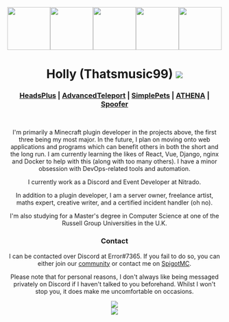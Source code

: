 <div align="center">
    <img src="https://i.imgur.com/kznobjc.png" height=100><img src="https://camo.githubusercontent.com/cb893b38b65a970b6677ca3a58b5d9a774c09d90c399ede94962aa68c38d48b9/68747470733a2f2f692e696d6775722e636f6d2f514232465541462e706e67" height=100><img src="https://cdn.modrinth.com/data/yNVORkCB/19c193e3e241c5ff8ae25398d7ee8f4a4b34d165.png" height=100><img src="https://camo.githubusercontent.com/079524bd9d9b221b22baa0891c3ed66de11542e1bec24dc3c7587dcdd14a2267/68747470733a2f2f692e696d6775722e636f6d2f6b754a31364d672e706e67" height=100><img src="https://i.imgur.com/0MdCZ17.png" height=100>
    <h1>Holly (Thatsmusic99) <a href="https://ko-fi.com/thatsmusic99"><img src="https://ko-fi.com/img/dashboard_icons/d_share.png"></a></h1>
    <h3><a href="https://github.com/Errored-Innovations/HeadsPlus">HeadsPlus</a> | <a href="https://github.com/Niestrat99/AT-Rewritten">AdvancedTeleport</a> | <a href="https://github.com/brainsynder-Dev/SimplePets">SimplePets</a> | <a href="https://github.com/Errored-Innovations/ATHENA">ATHENA</a> | <a href="https://github.com/Thatsmusic99/Spoofer">Spoofer</a></h3>
    <br>
    <p>I'm primarily a Minecraft plugin developer in the projects above, the first three being my most major. In the future, I plan on moving onto web applications and programs which can benefit others in both the short and the long run. I am currently learning the likes of React, Vue, Django, nginx and Docker to help with this (along with too many others). I have a minor obsession with DevOps-related tools and automation.</p>
    <p>I currently work as a Discord and Event Developer at Nitrado.</p>
    <p>In addition to a plugin developer, I am a server owner, freelance artist, maths expert, creative writer, and a certified incident handler (oh no).</p>
    <p>I'm also studying for a Master's degree in Computer Science at one of the Russell Group Universities in the U.K.</p>
    <h3>Contact</h3>
    <p>I can be contacted over Discord at Error#7365. If you fail to do so, you can either join our <a href="https://discord.gg/DHE2aSh">community</a> or contact me on <a href="https://www.spigotmc.org/members/thatsmusic99.318719/">SpigotMC</a>.
    <p>Please note that for personal reasons, I don't always like being messaged privately on Discord if I haven't talked to you beforehand. Whilst I won't stop you, it does make me uncomfortable on occasions.</p>
    <img src="https://pluginwiki.us/version/svgGen.php?label=build&message=trying my best">
    <br>
    <img src="https://github-readme-stats.vercel.app/api?username=Thatsmusic99&include_all_commits=true&count_private=true">
</div>
